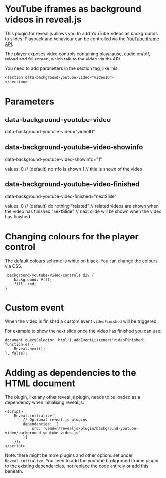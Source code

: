 # YouTube iframes as background videos in reveal.js

This plugin for reveal.js allows you to add YouTube videos as backgrounds to slides. 
Playback and behaviour can be controlled via the 
[YouTube iframe API](https://developers.google.com/youtube/iframe_api_reference).

The player exposes video controls containing play/pause, audio on/off, reload and fullscreen, which
talk to the video via the API.

You need to add parameters in the section tag, like this:

~~~
<section data-background-youtube-video="videoID">
</section>
~~~

# Parameters

## data-background-youtube-video

data-background-youtube-video="videoID"

## data-background-youtube-video-showinfo
 
data-background-youtube-video-showinfo="1" 

values:
0 // (default) no info is shown
1 // title is shown of the video

## data-background-youtube-video-finished

data-background-youtube-video-finished="nextSlide"

values:
0 // (default) do nothing
"related" // related videos are shown when the video has finished
"nextSlide" // next slide will be shown  when the video has finished

# Changing colours for the player control

The default colours scheme is white on black. You can change the colours
via CSS.

~~~
.background-youtube-video-controls div { 
    background: #fff; 
    fill: red;
}
~~~

# Custom event 

When the video is finished a custom event ```videoFinished``` will be triggered.

For example to show the next slide once the video has finished you can use:
~~~
document.querySelector('html').addEventListener('videoFinished', function(e) {
    Reveal.next();
}, false);
~~~

# Adding as dependencies to the HTML document

The plugin, like any other reveal.js plugin, needs to be loaded as a dependency
when initialising reveal.js:
~~~
<script>
    Reveal.initialize({
        // Optional reveal.js plugins
        dependencies: [{
            src: 'vendor/revealjs/plugin/background-youtube-video/background-youtube-video.js'
        }]
    });
</script>
~~~
Note: there might be more plugins and other options set under `Reveal.initialize`. You need to add the 
youtube background iframe plugin to the existing dependencies, not replace the code entirely or add
this beneath.
